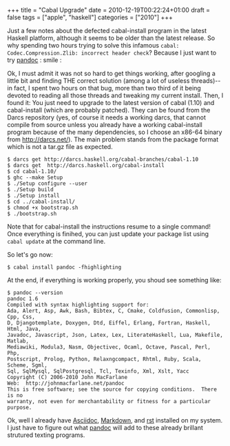 +++
title = "Cabal Upgrade"
date = 2010-12-19T00:22:24+01:00
draft = false
tags = ["apple", "haskell"]
categories = ["2010"]
+++

Just a few notes about the defected cabal-install program in the latest Haskell platform, although it seems to be older than the latest release. So why spending two hours trying to solve this infamous `cabal: Codec.Compression.Zlib: incorrect header check`? Because I just want to try [pandoc](http://johnmacfarlane.net/pandoc/) : smile :

Ok, I must admit it was not so hard to get things working, after googling a little bit and finding THE correct solution (among a lot of useless threads)--in fact, I spent two hours on that bug, more than two third of it being devoted to reading all those threads and tweaking my current install. Then, I found it: You just need to upgrade to the latest version of cabal (1.10) and cabal-install (which are probably patched). They can be found from the Darcs repository (yes, of course it needs a working darcs, that cannot compile from source unless you already have a working cabal-install program because of the many dependencies, so I choose an x86-64 binary from <http://darcs.net/>). The main problem stands from the package format which is not a tar.gz file as expected.

```
$ darcs get http://darcs.haskell.org/cabal-branches/cabal-1.10
$ darcs get  http://darcs.haskell.org/cabal-install
$ cd cabal-1.10/
$ ghc --make Setup
$ ./Setup configure --user
$ ./Setup build
$ ./Setup install
$ cd ../cabal-install/
$ chmod +x bootstrap.sh
$ ./bootstrap.sh
```

Note that for cabal-install the instructions resume to a single command! Once everything is finihed, you can just update your package list using `cabal update` at the command line.

So let's go now:

```
$ cabal install pandoc -fhighlighting
```

At the end, if everything is working properly, you shoud see something like:

```
$ pandoc --version
pandoc 1.6
Compiled with syntax highlighting support for:
Ada, Alert, Asp, Awk, Bash, Bibtex, C, Cmake, Coldfusion, Commonlisp, Cpp, Css,
D, Djangotemplate, Doxygen, Dtd, Eiffel, Erlang, Fortran, Haskell, Html, Java,
Javadoc, Javascript, Json, Latex, Lex, LiterateHaskell, Lua, Makefile, Matlab,
Mediawiki, Modula3, Nasm, Objectivec, Ocaml, Octave, Pascal, Perl, Php,
Postscript, Prolog, Python, Relaxngcompact, Rhtml, Ruby, Scala, Scheme, Sgml,
Sql, SqlMysql, SqlPostgresql, Tcl, Texinfo, Xml, Xslt, Yacc
Copyright (C) 2006-2010 John MacFarlane
Web:  http://johnmacfarlane.net/pandoc
This is free software; see the source for copying conditions.  There is no
warranty, not even for merchantability or fitness for a particular purpose.
```

Ok, well I already have [Asciidoc](http://www.methods.co.nz/asciidoc/), [Markdown](http://daringfireball.net/projects/markdown/), and [rst](http://docutils.sourceforge.net/rst.html) installed on my system. I just have to figure out what [pandoc](http://johnmacfarlane.net/pandoc/) will add to these already brillant strutured texting programs.
